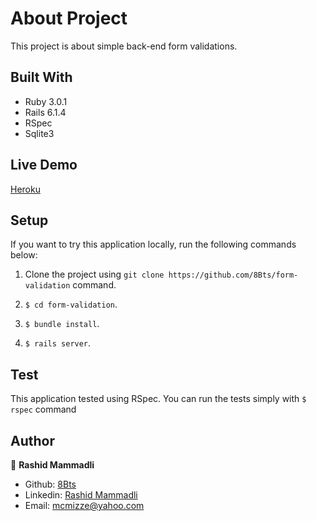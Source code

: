 # About Project

  This project is about simple back-end form validations.


## Built With

- Ruby   3.0.1
- Rails  6.1.4
- RSpec
- Sqlite3

## Live Demo

[Heroku](https://book-store-8bts.herokuapp.com)

## Setup

  If you want to try this application locally, run the following commands below:

  1. Clone the project using `git clone https://github.com/8Bts/form-validation` command.

  2. `$ cd form-validation`.

  3. `$ bundle install`.

  4. `$ rails server`.

## Test

  This application tested using RSpec. You can run the tests simply with `$ rspec` command

## Author

👤 **Rashid Mammadli**

- Github: [8Bts](https://github.com/8Bts)
- Linkedin: [Rashid Mammadli](https://www.linkedin.com/in/rashidmammadli/)
- Email: mcmizze@yahoo.com
